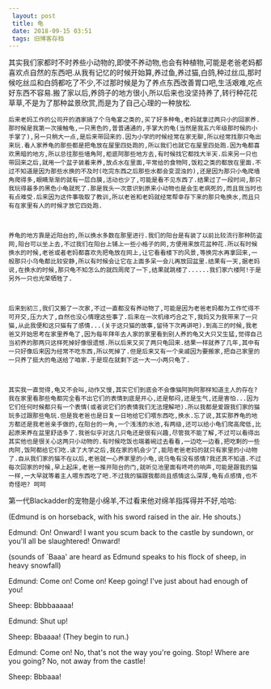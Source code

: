 ```yaml
---
 layout: post
 title: 龟
 date: 2018-09-15 03:51
 tags: 旧博客存档
---
```

其实我们家都时不时养些小动物的,即使不养动物,也会有种植物,可能是老爸老妈都喜欢点自然的东西吧.从我有记忆的时候开始算,养过鱼,养过猫,白鸽,种过丝瓜,那时候吃丝瓜和白鸽都吃了不少,不过那时候是为了养点东西改善胃口吧,生活艰难,吃点好东西不容易.搬了家以后,养鸽子的地方很小,所以后来也没坚持养了,转行种花花草草,不是为了那种盆景欣赏,而是为了自己心理的一种放松.



    后来老妈工作的公司开的酒家搞了个乌龟宴之类的,买了好多种龟,老妈就拿过两只小的回家养.那时候是我第一次接触龟,一只黑色的,普普通通的,手掌大的龟(当然是我五六年级那时候的小手掌了),另一只稍大一点,是后来带回来的.因为小学的时候经常在家无聊,所以经常找那只龟出来玩.看人家养龟的那些都是把龟放在屋里四处跑的,所以我们也就它在屋里四处跑.因为龟都喜欢黑暗的地方,所以总往那些墙角阿,柜底阿那些地方去,有时候找它都找大半天.后来另一只也带回来之后,就用一个盆子装着来养,放点水在里面,平常给的食物阿,饭粒之类的都放在里面.不过不知道是因为那些水换的不及时(吃完东西之后那些水都会变混浊的),还是因为那只小龟爬墙角爬得多,眼睛渐渐的就有一层白膜,活动也少了,可能是看不见东西了.结果过了一段时间,那只我玩得最多的黑色小龟就死了.那是我头一次意识到原来小动物也是会生老病死的,而且我当时也有点难受.后来因为这件事吸取了教训,所以老爸和老妈就经常帮幸存下来的那只龟换水,而且只有在家里有人的时候才放它四处跑.



    养龟的地方靠是近阳台的,所以换水多数在那里进行.我们的阳台是有装了以前比较流行那种防盗网,阳台可以坐上去,不过我们在阳台上铺上一些小格子的网,方便用来放花盆种花.所以有时候换水的时候,老爸或者老妈都喜欢先把龟放在网上,让它看看楼下的风景,等换完水再拿回来,一般那只小乌龟都比较安静,所以有时候会让它在上面多呆一会儿再放回盆里.结果有一天,据老妈说,在换水的时候,那只龟不知怎么的就四周爬了一下,结果就跳楼了......我们家六楼阿!于是另外一只也光荣牺牲了.



    后来到初三,我们又搬了一次家,不过一直都没有养动物了,可能是因为老爸老妈都为工作忙得不可开交,压力大了,自然也没心情理这些事了.后来在一次机缘巧合之下,我妈又为我带来了一只猫,从此我便和这只猫有了感情...(关于这只猫的故事,留待下次再讲吧).到高三的时候,我老爸又开始思考在家里养龟了,因为每年拜年去人家的家里看到别人养的龟又大只又生猛,觉得自己当初养的那两只这样死掉好像很遗憾.所以后来又买了两只龟回来.结果一样就养了几年,其中有一只好像后来因为经常不吃东西,所以死掉了.但是后来又有一个亲戚因为要搬家,把自己家里的一只养了挺大的龟送给了咱家.于是现在就剩下这一大一小两只龟了.



    其实我一直觉得,龟又不会叫,动作又慢,其实它们到底会不会像猫阿狗阿那样知道主人的存在?我在家里看那些龟都完全看不出它们的表情到底是开心,还是郁闷,还是生气,还是害怕...因为它们任何时候都只有一个表情(或者说它们的表情我们无法理解吧).所以我都是爱跟我们家的猫玩多过跟那些龟玩.但是我老爸也是日复一日地给它们喂东西吃,换水.忘了说,其实那养龟的地方都还是我老爸亲手做的,在阳台的一角,一个浅浅的水池,有两级,还可以给小龟们爬高爬低,比起原来养在盆里舒适多了.我爸似乎对这几只龟还是很有兴趣,尽管我不能了解,不过可以看得出其实他也是很关心这两只小动物的.有时候吃饭也端着碗过去看看,一边吃一边看,把吃剩的一些肉阿,饭阿都给它们吃.读了大学之后,我在家的机会少了,能陪老爸老妈的就只有家里的小动物了.自从我们家的猫不在以后,老爸就一心养家里的小龟,说乌龟有没有感情?我还真不知道.不过每次回家的时候,早上起床,老爸一推开阳台的门,就听见池里面有咚咚的响声,可能是跟我的猫一样,一大早就等着主人喂东西吃了吧.不过我的猫跟我都尚且感情这么深厚,龟有点感情,也不奇怪吧? 呵呵







第一代Blackadder的宠物是小绵羊,不过看来他对绵羊指挥得并不好,哈哈:

(Edmund is on horseback, with his sword raised in the air. He shouts.)

Edmund: On! Onward! I want you scum back to the castle by sundown, or you'll
all be slaughtered! Onward!

(sounds of `Baaa' are heard as Edmund speaks to his flock of sheep, in heavy
snowfall)

Edmund: Come on! Come on! Keep going! I've just about had enough of you!

Sheep: Bbbbaaaaa!

Edmund: Shut up!

Sheep: Bbaaaa! (They begin to run.)

Edmund: Come on! No, that's not the way you're going. Stop! Where are you
going? No, not away from the castle!

Sheep: Bbbaaa!

